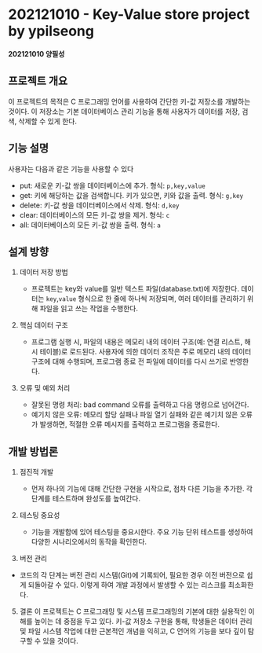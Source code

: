 # 202121010 - Key-Value store project by ypilseong

**202121010 양필성**

## 프로젝트 개요

이 프로젝트의 목적은 C 프로그래밍 언어를 사용하여 간단한 키-값 저장소를 개발하는 것이다. 이 저장소는 기본 데이터베이스 관리 기능을 통해 사용자가 데이터를 저장, 검색, 삭제할 수 있게 한다.

## 기능 설명

사용자는 다음과 같은 기능을 사용할 수 있다

- put: 새로운 키-값 쌍을 데이터베이스에 추가. 형식: `p,key,value`
- get: 키에 해당하는 값을 검색합니다. 키가 있으면, 키와 값을 출력. 형식: `g,key`
- delete: 키-값 쌍을 데이터베이스에서 삭제. 형식: `d,key`
- clear: 데이터베이스의 모든 키-값 쌍을 제거. 형식: `c`
- all: 데이터베이스의 모든 키-값 쌍을 출력. 형식: `a`

## 설계 방향

1. 데이터 저장 방법

   - 프로젝트는 key와 value를 일반 텍스트 파일(database.txt)에 저장한다. 데이터는 `key`,`value` 형식으로 한 줄에 하나씩 저장되며, 여러 데이터를 관리하기 위해 파일을 읽고 쓰는 작업을 수행한다.

2. 핵심 데이터 구조

   - 프로그램 실행 시, 파일의 내용은 메모리 내의 데이터 구조(예: 연결 리스트, 해시 테이블)로 로드된다. 사용자에 의한 데이터 조작은 주로 메모리 내의 데이터 구조에 대해 수행되며, 프로그램 종료 전 파일에 데이터를 다시 쓰기로 반영한다.

3. 오류 및 예외 처리
   - 잘못된 명령 처리: bad command 오류를 출력하고 다음 명령으로 넘어간다.
   - 예기치 않은 오류: 메모리 할당 실패나 파일 열기 실패와 같은 예기치 않은 오류가 발생하면, 적절한 오류 메시지를 출력하고 프로그램을 종료한다.

## 개발 방법론

1. 점진적 개발

   - 먼저 하나의 기능에 대해 간단한 구현을 시작으로, 점차 다른 기능을 추가한. 각 단계를 테스트하며 완성도를 높여간다.

2. 테스팅 중요성

   - 기능을 개발함에 있어 테스팅을 중요시한다. 주요 기능 단위 테스트를 생성하여 다양한 시나리오에서의 동작을 확인한다.

3. 버전 관리

- 코드의 각 단계는 버전 관리 시스템(Git)에 기록되어, 필요한 경우 이전 버전으로 쉽게 되돌아갈 수 있다. 이렇게 하여 개발 과정에서 발생할 수 있는 리스크를 최소화한다.

5. 결론
   이 프로젝트는 C 프로그래밍 및 시스템 프로그래밍의 기본에 대한 실용적인 이해를 높이는 데 중점을 두고 있다. 키-값 저장소 구현을 통해, 학생들은 데이터 관리 및 파일 시스템 작업에 대한 근본적인 개념을 익히고, C 언어의 기능을 보다 깊이 탐구할 수 있을 것이다.
